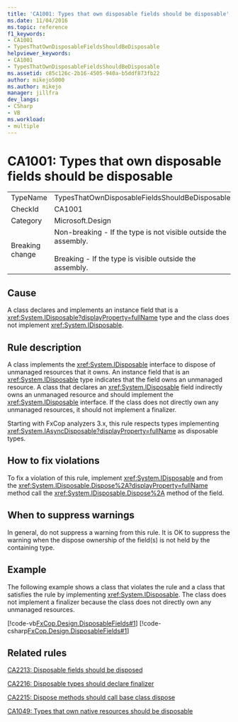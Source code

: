 ```yaml
---
title: 'CA1001: Types that own disposable fields should be disposable'
ms.date: 11/04/2016
ms.topic: reference
f1_keywords:
- CA1001
- TypesThatOwnDisposableFieldsShouldBeDisposable
helpviewer_keywords:
- CA1001
- TypesThatOwnDisposableFieldsShouldBeDisposable
ms.assetid: c85c126c-2b16-4505-940a-b5ddf873fb22
author: mikejo5000
ms.author: mikejo
manager: jillfra
dev_langs:
- CSharp
- VB
ms.workload:
- multiple
---
```

# CA1001: Types that own disposable fields should be disposable

|||
|-|-|
|TypeName|TypesThatOwnDisposableFieldsShouldBeDisposable|
|CheckId|CA1001|
|Category|Microsoft.Design|
|Breaking change|Non-breaking - If the type is not visible outside the assembly.<br /><br /> Breaking - If the type is visible outside the assembly.|

## Cause
A class declares and implements an instance field that is a <xref:System.IDisposable?displayProperty=fullName> type and the class does not implement <xref:System.IDisposable>.

## Rule description
A class implements the <xref:System.IDisposable> interface to dispose of unmanaged resources that it owns. An instance field that is an <xref:System.IDisposable> type indicates that the field owns an unmanaged resource. A class that declares an <xref:System.IDisposable> field indirectly owns an unmanaged resource and should implement the <xref:System.IDisposable> interface. If the class does not directly own any unmanaged resources, it should not implement a finalizer.

Starting with FxCop analyzers 3.x, this rule respects types implementing <xref:System.IAsyncDisposable?displayProperty=fullName> as disposable types. 

## How to fix violations
To fix a violation of this rule, implement <xref:System.IDisposable> and from the <xref:System.IDisposable.Dispose%2A?displayProperty=fullName> method call the <xref:System.IDisposable.Dispose%2A> method of the field.

## When to suppress warnings
In general, do not suppress a warning from this rule. It is OK to suppress the warning when the dispose ownership of the field(s) is not held by the containing type.

## Example
The following example shows a class that violates the rule and a class that satisfies the rule by implementing <xref:System.IDisposable>. The class does not implement a finalizer because the class does not directly own any unmanaged resources.

[!code-vb[FxCop.Design.DisposableFields#1](../code-quality/codesnippet/VisualBasic/ca1001-types-that-own-disposable-fields-should-be-disposable_1.vb)]
[!code-csharp[FxCop.Design.DisposableFields#1](../code-quality/codesnippet/CSharp/ca1001-types-that-own-disposable-fields-should-be-disposable_1.cs)]

## Related rules
[CA2213: Disposable fields should be disposed](../code-quality/ca2213.md)

[CA2216: Disposable types should declare finalizer](../code-quality/ca2216.md)

[CA2215: Dispose methods should call base class dispose](../code-quality/ca2215.md)

[CA1049: Types that own native resources should be disposable](../code-quality/ca1049.md)
